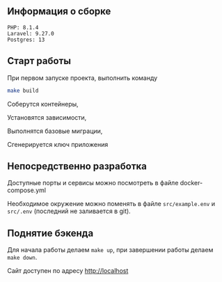 ## Информация о сборке

    PHP: 8.1.4
    Laravel: 9.27.0
    Postgres: 13


## Старт работы
При первом запуске проекта, выполнить команду

```bash
make build
```
Соберутся контейнеры, 

Установятся зависимости,

Выполнятся базовые миграции,

Сгенерируется ключ приложения

## Непосредственно разработка
Доступные порты и сервисы можно посмотреть в файле docker-compose.yml

Необходимое окружение можно поменять в файле `src/example.env` и `src/.env` (последний не заливается в git).

## Поднятие бэкенда
Для начала работы делаем `make up`, при завершении работы делаем `make down`.

Сайт доступен по адресу [http://localhost](http://localhost)

